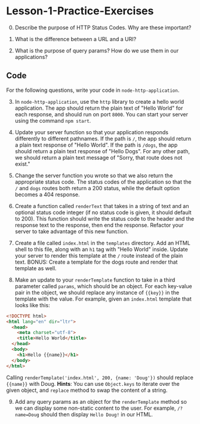 # Lesson-1-Practice-Exercises
0. Describe the purpose of HTTP Status Codes. Why are these important?

1. What is the difference between a URL and a URI?

2. What is the purpose of query params? How do we use them in our applications?

## Code

For the following questions, write your code in `node-http-application`.

3. In `node-http-application`, use the `http` library to create a hello world application. The app should return the plain text of "Hello World" for each response, and should run on port `8000`. You can start your server using the command `npm start`.

4. Update your server function so that your application responds differently to different pathnames. If the path is `/`, the app should return a plain text response of "Hello World". If the path is `/dogs`, the app should return a plain text response of "Hello Dogs". For any other path, we should return a plain text message of "Sorry, that route does not exist."

5. Change the server function you wrote so that we also return the appropriate status code. The status codes of the application so that the `/` and `dogs` routes both return a 200 status, while the default option becomes a 404 response.

6. Create a function called `renderText` that takes in a string of text and an optional status code integer (if no status code is given, it should default to 200). This function should write the status code to the header and the response text to the response, then end the response. Refactor your server to take advantage of this new function.

7. Create a file called `index.html` in the `templates` directory. Add an HTML shell to this file, along with an `h1` tag with "Hello World" inside. Update your server to render this template at the `/` route instead of the plain text. BONUS: Create a template for the dogs route and render that template as well.

8. Make an update to your `renderTemplate` function to take in a third parameter called `params`, which should be an object. For each key-value pair in the object, we should replace any instance of `{{key}}` in the template with the value. For example, given an `index.html` template that looks like this:

```html
<!DOCTYPE html>
<html lang="en" dir="ltr">
  <head>
    <meta charset="utf-8">
    <title>Hello World</title>
  </head>
  <body>
    <h1>Hello {{name}}</h1>
  </body>
</html>
```

Calling `renderTemplate('index.html', 200, {name: 'Doug'})` should replace `{{name}}` with Doug. **Hints**: You can use `Object.keys` to iterate over the given object, and `replace` method to swap the content of a string.


9. Add any query params as an object for the `renderTemplate` method so we can display some non-static content to the user. For example, `/?name=Doug` should then display `Hello Doug!` in our HTML.
